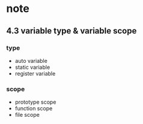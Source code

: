 # note
## 4.3 variable type & variable scope
### type
* auto variable
* static variable
* register variable

### scope
* prototype scope
* function scope
* file scope